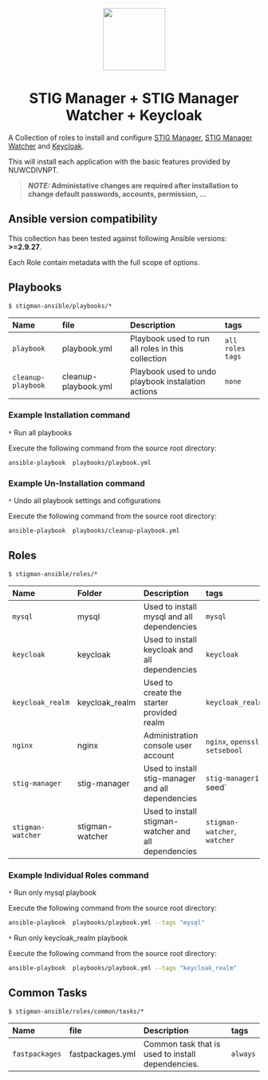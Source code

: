 <p align="center">
  <img width="125" src="https://github.pw.utc.com/Government-Security-Compliance/stigman-ansible/blob/main/ansible.png">
</p>
<h1 align="center">STIG Manager +  STIG Manager Watcher + Keycloak  </h1>

<!--start description -->
A Collection of roles to install and configure  [STIG Manager](https://github.com/nuwcdivnpt/stig-manager), [STIG Manager Watcher](https://github.com/nuwcdivnpt/stigman-watcher/) and [Keycloak](https://www.keycloak.org/).

This will install each application with the basic features provided by NUWCDIVNPT. 

> **_NOTE:_  Administative changes are required after installation to change default passwords, accounts, permission, ...**
<!--end description -->

<!--start requires_ansible-->
## Ansible version compatibility

This collection has been tested against following Ansible versions: **>=2.9.27**.

Each Role contain metadata with the full scope of options.
<!--end requires_ansible-->

Playbooks
------------
`$ stigman-ansible/playbooks/*`


| Name     | file        | Description | tags    |
|:---------|:------------|:------------|:--------|
|`playbook`| playbook.yml |  Playbook used to run all roles in this collection  | `all roles tags` |
|`cleanup-playbook`| cleanup-playbook.yml | Playbook used to undo playbook instalation actions | `none` |



### Example Installation command

`*` Run all playbooks

Execute the following command from the source root directory:

```bash
ansible-playbook  playbooks/playbook.yml
```

### Example Un-Installation command

`*` Undo all playbook settings and cofigurations

Execute the following command from the source root directory:

```bash
ansible-playbook  playbooks/cleanup-playbook.yml
```

Roles
------------
`$ stigman-ansible/roles/*`

| Name | Folder | Description | tags |
|:---------|:---------|:------------|:--------|
|`mysql`| mysql | Used to install mysql and all dependencies | `mysql` |
|`keycloak`| keycloak | Used to install keycloak and all dependencies | `keycloak` |
|`keycloak_realm`| keycloak_realm | Used to create the starter provided realm | `keycloak_realm` |
|`nginx`| nginx | Administration console user account | `nginx`, `openssl`, `setsebool` |
|`stig-manager`| stig-manager |  Used to install stig-manager and all dependencies | `stig-manager1, `seed` |
|`stigman-watcher`| stigman-watcher | Used to install stigman-watcher and all dependencies | `stigman-watcher`, `watcher` |


### Example Individual Roles command

`*` Run only mysql playbook

Execute the following command from the source root directory:
```bash
ansible-playbook  playbooks/playbook.yml --tags "mysql"
```

`*` Run only keycloak_realm playbook

Execute the following command from the source root directory:
```bash
ansible-playbook  playbooks/playbook.yml --tags "keycloak_realm"
```

Common Tasks
------------
`$ stigman-ansible/roles/common/tasks/*`

| Name     | file        | Description | tags    |
|:---------|:------------|:------------|:--------|
|`fastpackages`| fastpackages.yml | Common task that is used to install dependencies.  | `always` |



